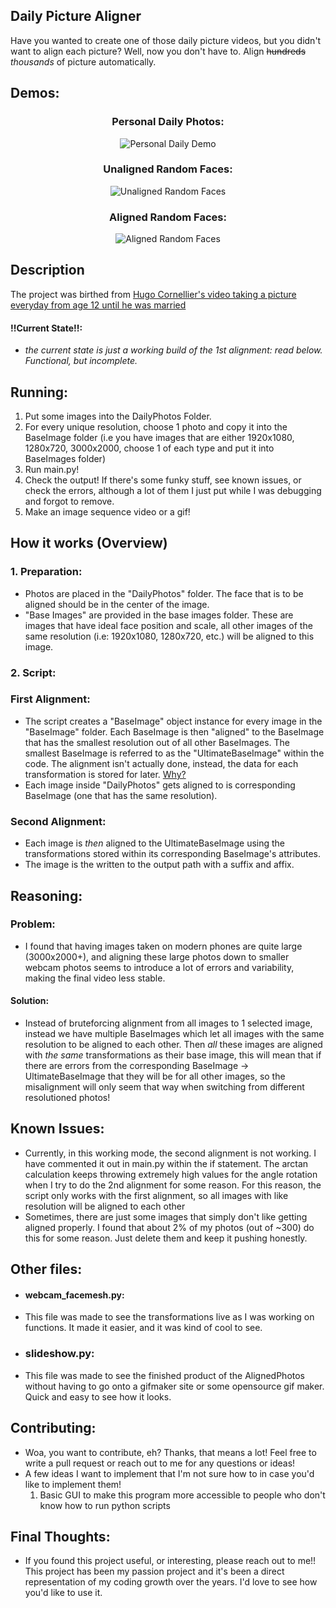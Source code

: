 
## Daily Picture Aligner
Have you wanted to create one of those daily picture videos, but you didn't want to align each picture? Well, now you don't have to. Align ~~hundreds~~ _thousands_ of picture automatically.

## Demos: 
 
<div align=center>
  
### Personal Daily Photos:
![Personal Daily Demo](https://github.com/Noah6544/Daily-Picture-Aligner/blob/master/Demos/RecentDailyGif.gif)

### Unaligned Random Faces:
![Unaligned Random Faces](https://github.com/Noah6544/Daily-Picture-Aligner/blob/master/Demos/UnalignedRandomFaces.gif)


### Aligned Random Faces: 
![Aligned Random Faces](https://github.com/Noah6544/Daily-Picture-Aligner/blob/master/Demos/AlignedRandomFaces.gif)

</div>

## Description
The project was birthed from [Hugo Cornellier's video taking a picture everyday from age 12 until he was married](https://www.youtube.com/watch?v=65nfbW-27ps)

#### !!Current State!!:
- *the current state is just a working build of the 1st alignment: read below. Functional, but incomplete.*

## Running:
1. Put some images into the DailyPhotos Folder.
2. For every unique resolution, choose 1 photo and copy it into the BaseImage folder (i.e you have images that are either 1920x1080, 1280x720, 3000x2000, choose 1 of each type and put it into BaseImages folder)
3. Run main.py!
4. Check the output! If there's some funky stuff, see known issues, or check the errors, although a lot of them I just put while I was debugging and forgot to remove.
5. Make an image sequence video or a gif!

## How it works (Overview)

### 1. Preparation:
  - Photos are placed in the "DailyPhotos" folder. The face that is to be aligned should be in the center of the image.
  - "Base Images" are provided in the base images folder. These are images that have ideal face position and scale, all other images of the same resolution (i.e: 1920x1080, 1280x720, etc.) will be aligned to this image. 
### 2. Script:
   ### First Alignment:
  - The script creates a "BaseImage" object instance for every image in the "BaseImage" folder. Each BaseImage is then "aligned" to the BaseImage that has the smallest resolution out of all other BaseImages. The smallest BaseImage is referred to as the "UltimateBaseImage" within the code. The alignment isn't actually done, instead, the data for each transformation is stored for later. [Why?](https://github.com/Noah6544/Daily-Picture-Aligner#reasoning)
  - Each image inside "DailyPhotos" gets aligned to is corresponding BaseImage (one that has the same resolution).
  ### Second Alignment:
  
  - Each image is *then* aligned to the UltimateBaseImage using the transformations stored within its corresponding BaseImage's attributes.
  - The image is the written to the output path with a suffix and affix. 

## Reasoning:
### Problem:
- I found that having images taken on modern phones are quite large (3000x2000+), and aligning these large photos down to smaller webcam photos seems to introduce a lot of errors and variability, making the final video less stable.
#### Solution:
- Instead of bruteforcing alignment from all images to 1 selected image, instead we have multiple BaseImages which let all images with the same resolution to be aligned to each other. Then *all* these images are aligned with *the same* transformations as their base image, this will mean that if there are errors from the corresponding BaseImage -> UltimateBaseImage that they will be for all other images, so the misalignment will only seem that way when switching from different resolutioned photos!


## Known Issues:
- Currently, in this working mode, the second alignment is not working. I have commented it out in main.py within the if statement. The arctan calculation keeps throwing extremely high values for the angle rotation when I try to do the 2nd alignment for some reason. For this reason, the script only works with the first alignment, so all images with like resolution will be aligned to each other
- Sometimes, there are just some images that simply don't like getting aligned properly. I found that about 2% of my photos (out of ~300) do  this for some reason. Just delete them and keep it pushing honestly.

## Other files:
- #### webcam_facemesh.py:
- This file was made to see the transformations live as I was working on functions. It made it easier, and it was kind of cool to see.
- ### slideshow.py:
- This file was made to see the finished product of the AlignedPhotos without having to go onto a gifmaker site or some opensource gif maker. Quick and easy to see how it looks.

## Contributing:
- Woa, you want to contribute, eh? Thanks, that means a lot! Feel free to write a pull request or reach out to me for any questions or ideas!
- A few ideas I want to implement that I'm not sure how to in case you'd like to implement them!
   1. Basic GUI to make this program more accessible to people who don't know how to run python scripts
  
## Final Thoughts:
- If you found this project useful, or interesting, please reach out to me!! This project has been my passion project and it's been a direct representation of my coding growth over the years. I'd love to see how you'd like to use it.
